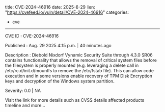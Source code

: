  
title: CVE-2024-46916
date: 2025-8-29
lien: "https://cvefeed.io/vuln/detail/CVE-2024-46916"
categories:
  - cve
---

CVE ID : CVE-2024-46916

Published :  Aug. 29
2025
4:15 p.m. | 40 minutes ago

Description : Diebold Nixdorf Vynamic Security Suite through 4.3.0 SR06 contains functionality that allows the removal of critical system files before the filesystem is properly mounted (e.g.
leveraging a delete call in /etc/rc.d/init.d/mountfs to remove the /etc/fstab file). This can allow code execution and
in some versions
enable recovery of TPM Disk Encryption keys and decryption of the Windows system partition.

Severity: 0.0 | NA

Visit the link for more details
such as CVSS details
affected products
timeline
and more...
